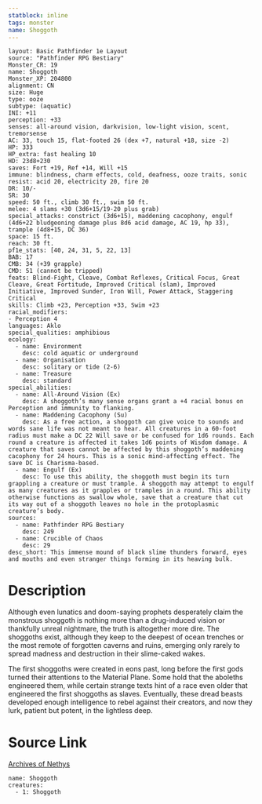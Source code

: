 ```yaml
---
statblock: inline
tags: monster
name: Shoggoth
---
```

```statblock
layout: Basic Pathfinder 1e Layout
source: "Pathfinder RPG Bestiary"
Monster_CR: 19
name: Shoggoth
Monster_XP: 204800
alignment: CN
size: Huge
type: ooze
subtype: (aquatic)
INI: +11
perception: +33
senses: all-around vision, darkvision, low-light vision, scent, tremorsense
AC: 33, touch 15, flat-footed 26 (dex +7, natural +18, size -2)
HP: 333
HP_extra: fast healing 10
HD: 23d8+230
saves: Fort +19, Ref +14, Will +15
immune: blindness, charm effects, cold, deafness, ooze traits, sonic
resist: acid 20, electricity 20, fire 20
DR: 10/-
SR: 30
speed: 50 ft., climb 30 ft., swim 50 ft.
melee: 4 slams +30 (3d6+15/19-20 plus grab)
special_attacks: constrict (3d6+15), maddening cacophony, engulf (4d6+22 bludgeoning damage plus 8d6 acid damage, AC 19, hp 33), trample (4d8+15, DC 36)
space: 15 ft.
reach: 30 ft.
pf1e_stats: [40, 24, 31, 5, 22, 13]
BAB: 17
CMB: 34 (+39 grapple)
CMD: 51 (cannot be tripped)
feats: Blind-Fight, Cleave, Combat Reflexes, Critical Focus, Great Cleave, Great Fortitude, Improved Critical (slam), Improved Initiative, Improved Sunder, Iron Will, Power Attack, Staggering Critical
skills: Climb +23, Perception +33, Swim +23
racial_modifiers:
- Perception 4
languages: Aklo
special_qualities: amphibious
ecology:
  - name: Environment
    desc: cold aquatic or underground
  - name: Organisation
    desc: solitary or tide (2-6)
  - name: Treasure
    desc: standard
special_abilities:
  - name: All-Around Vision (Ex)
    desc: A shoggoth’s many sense organs grant a +4 racial bonus on Perception and immunity to flanking.
  - name: Maddening Cacophony (Su)
    desc: As a free action, a shoggoth can give voice to sounds and words sane life was not meant to hear. All creatures in a 60-foot radius must make a DC 22 Will save or be confused for 1d6 rounds. Each round a creature is affected it takes 1d6 points of Wisdom damage. A creature that saves cannot be affected by this shoggoth’s maddening cacophony for 24 hours. This is a sonic mind-affecting effect. The save DC is Charisma-based.
  - name: Engulf (Ex)
    desc: To use this ability, the shoggoth must begin its turn grappling a creature or must trample. A shoggoth may attempt to engulf as many creatures as it grapples or tramples in a round. This ability otherwise functions as swallow whole, save that a creature that cut its way out of a shoggoth leaves no hole in the protoplasmic creature’s body.
sources:
  - name: Pathfinder RPG Bestiary
    desc: 249
  - name: Crucible of Chaos
    desc: 29
desc_short: This immense mound of black slime thunders forward, eyes and mouths and even stranger things forming in its heaving bulk.
```
# Description
Although even lunatics and doom-saying prophets desperately claim the monstrous shoggoth is nothing more than a drug-induced vision or thankfully unreal nightmare, the truth is altogether more dire. The shoggoths exist, although they keep to the deepest of ocean trenches or the most remote of forgotten caverns and ruins, emerging only rarely to spread madness and destruction in their slime-caked wakes.

The first shoggoths were created in eons past, long before the first gods turned their attentions to the Material Plane. Some hold that the aboleths engineered them, while certain strange texts hint of a race even older that engineered the first shoggoths as slaves. Eventually, these dread beasts developed enough intelligence to rebel against their creators, and now they lurk, patient but potent, in the lightless deep.
# Source Link
[Archives of Nethys](https://aonprd.com/MonsterDisplay.aspx?ItemName=Shoggoth)
```encounter-table
name: Shoggoth
creatures:
  - 1: Shoggoth
```
